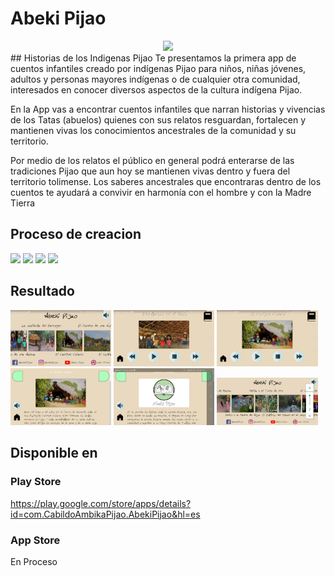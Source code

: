 # Abeki Pijao
<div align="center">
<img src="img/icono.png" width="20%">
</div>
## Historias de los Indigenas Pijao
Te presentamos la primera app de cuentos infantiles creado por indígenas Pijao para niños, niñas jóvenes, adultos y personas mayores indígenas o de cualquier otra comunidad, interesados en conocer diversos aspectos de la cultura indígena Pijao.

En la App vas a encontrar cuentos infantiles que narran historias y vivencias de los Tatas (abuelos) quienes con sus relatos resguardan, fortalecen y mantienen vivas los conocimientos ancestrales de la comunidad y su territorio.

Por medio de los relatos el público en general podrá enterarse de las tradiciones Pijao que aun hoy se mantienen vivas dentro y fuera del territorio tolimense.
Los saberes ancestrales que encontraras dentro de los cuentos te ayudará a convivir en harmonía con el hombre y con la Madre Tierra

## Proceso de creacion
<img src="img/uno.jpg" width="24%">
<img src="img/tres.jpg" width="24%">
<img src="img/cinco.jpg" width="24%">
<img src="img/siete.jpg" width="24%">

## Resultado
<img src="img/1.webp" width="32%">
<img src="img/2.webp" width="32%">
<img src="img/3.webp" width="32%">
<img src="img/4.webp" width="32%">
<img src="img/5.webp" width="32%">
<img src="img/6.webp" width="32%">

## Disponible en
### Play Store
https://play.google.com/store/apps/details?id=com.CabildoAmbikaPijao.AbekiPijao&hl=es
### App Store
En Proceso
